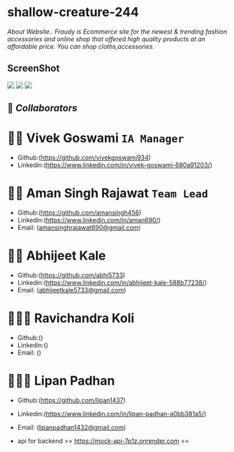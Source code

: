 # shallow-creature-244
*About Website..*
*Fraudy is Ecommerce site for the newest & trending fashion accessories and online shop that offered high quality products at an affordable price. You can shop cloths,accessories.*

## ScreenShot
![](https://github.com/amansingh456/shallow-creature-244/blob/main/Screenshot%20(76).png)
![](https://github.com/amansingh456/shallow-creature-244/blob/main/Screenshot%20(77).png)
![](https://github.com/amansingh456/shallow-creature-244/blob/main/Screenshot%20(77).png)


## 🤝 **_Collaborators_**


# 🧔🏻 **Vivek Goswami** `IA Manager`

- Github:(https://github.com/vivekgoswami934)
- Linkedin:(https://www.linkedin.com/in/vivek-goswami-680a91203/)



# 🧔🏻 **Aman Singh Rajawat** `Team Lead`

- Github:(https://github.com/amansingh456)
- Linkedin:(https://www.linkedin.com/in/aman690/)
- Email: (amansinghrajawat690@gmail.com)

# 🧑🏻 **Abhijeet Kale**

- Github:(https://github.com/abhi5733)
- Linkedin:(https://www.linkedin.com/in/abhijeet-kale-588b77238/)
- Email: (abhijeetkale5733@gmail.com)

# 👱🏻‍♂️ **Ravichandra Koli**

- Github:()
- Linkedin:()
- Email: ()

# 🧑🏻‍🦰 **Lipan Padhan**

- Github:(https://github.com/lipan1437)
- Linkedin:(https://www.linkedin.com/in/lipan-padhan-a0bb381a5/)
- Email: (lipanpadhan1432@gmail.com)


- api for backend >> https://mock-api-7p1z.onrender.com <<




